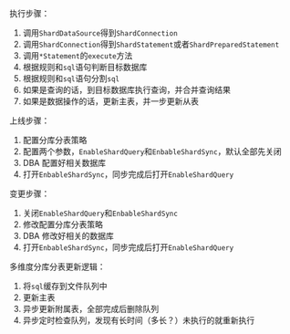 执行步骤：
1. 调用`ShardDataSource`得到`ShardConnection`
2. 调用`ShardConnection`得到`ShardStatement`或者`ShardPreparedStatement`
3. 调用`*Statement`的`execute`方法
4. 根据规则和`sql`语句判断目标数据库
5. 根据规则和`sql`语句分割`sql`
6. 如果是查询的话，到目标数据库执行查询，并合并查询结果
7. 如果是数据操作的话，更新主表，并一步更新从表

上线步骤：
1. 配置分库分表策略
2. 配置两个参数，`EnableShardQuery`和`EnbableShardSync`，默认全部先关闭
3. DBA 配置好相关数据库
4. 打开`EnbableShardSync`，同步完成后打开`EnableShardQuery`

变更步骤：
1. 关闭`EnableShardQuery`和`EnbableShardSync`
2. 修改配置分库分表策略
3. DBA 修改好相关的数据库
4. 打开`EnbableShardSync`，同步完成后打开`EnableShardQuery`

多维度分库分表更新逻辑：
1. 将`sql`缓存到文件队列中
2. 更新主表
3. 异步更新附属表，全部完成后删除队列
4. 异步定时检查队列，发现有长时间（多长？）未执行的就重新执行